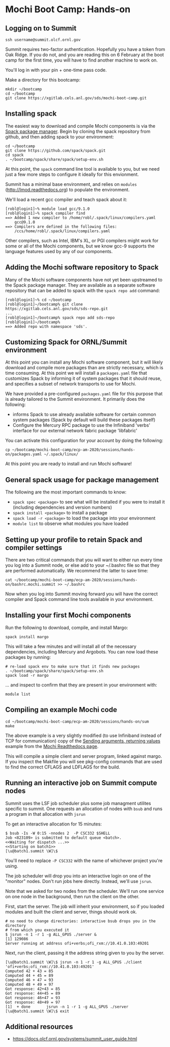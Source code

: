 # Mochi Boot Camp: Hands-on

## Logging on to Summit

```ssh username@summit.olcf.ornl.gov```

Summit requires two-factor authentication.  Hopefully you have a token from Oak
Ridge.  If you do not, and you are reading this on 6 February at the boot camp
for the first time, you will have to find another machine to work on.

You'll log in with your pin + one-time pass code.

Make a directory for this bootcamp:

```
mkdir ~/bootcamp
cd ~/bootcamp
git clone https://xgitlab.cels.anl.gov/sds/mochi-boot-camp.git
```
## Installing spack

The easiest way to download and compile Mochi components is via the [Spack
package manager](https://spack.io/).  Begin by cloning the spack repository
from github, and then adding spack to your environment:

```
cd ~/bootcamp
git clone https://github.com/spack/spack.git
cd spack
. ~/bootcamp/spack/share/spack/setup-env.sh
```

At this point, the `spack` command line tool is available to you, but we
need just a few more steps to configure it ideally for this envionment.

Summit has a minimal base environment, and relies on `modules`
(http://lmod.readthedocs.org) to populate the environment.

We'll load a recent gcc compiler and teach spack about it:

```
[robl@login1]~% module load gcc/9.1.0
[robl@login1]~% spack compiler find
==> Added 1 new compiler to /home/robl/.spack/linux/compilers.yaml
    gcc@9.1.0
==> Compilers are defined in the following files:
    /ccs/home/robl/.spack/linux/compilers.yaml
```

Other compilers, such as Intel, IBM's XL, or PGI compilers might work for some
or all of the Mochi components, but we know gcc-9 supports the language
features used by any of our components.

## Adding the Mochi software repository to Spack

Many of the Mochi software components have not yet been upstreamed to the
Spack package manager.  They are available as a separate software repository
that can be added to spack with the `spack repo add` command:

```
[robl@login1]~% cd ~/bootcamp
[robl@login1]~/bootcamp% git clone https://xgitlab.cels.anl.gov/sds/sds-repo.git
...
[robl@login1]~/bootcamp% spack repo add sds-repo
[robl@login1]~/bootcamp%
==> Added repo with namespace 'sds'.
```
## Customizing Spack for ORNL/Summit environment

At this point you can install any Mochi software component, but it will
likely download and compile more packages than are strictly necessary, which
is time consuming.  At this point we will install a `packages.yaml` file
that customizes Spack by informing it of system packages that it should
reuse, and specifies a subset of network transports to use for Mochi.

We have provided a pre-configured `packages.yaml` file for this purpose
that is already tailored to the Summit environment. It primarily does
the following:

* informs Spack to use already available software for certain common system
  packages (Spack by default will build these packages itself)
* Configure the Mercury RPC package to use the Infiniband 'verbs' interface for our
  external network fabric package 'libfabric'

You can activate this configuration for your account by doing the following:

```
cp ~/bootcamp/mochi-boot-camp/ecp-am-2020/sessions/hands-on/packages.yaml ~/.spack/linux/
```

At this point you are ready to install and run Mochi software!

## General spack usage for package management

The following are the most important commands to know:

* `spack spec <package>` to see what will be installed if you were to
  install it (including dependencies and version numbers)
* `spack install <package>` to install a package
* `spack load -r <package>` to load the package into your environment
* `module list` to observe what modules you have loaded

## Setting up your profile to retain Spack and compiler settings

There are two critical commands that you will want to either run every time
you log into a Summit node, or else add to your ~/.bashrc file so that they
are performed automatically.  We recommend the latter to save time:

```
cat ~/bootcamp/mochi-boot-camp/ecp-am-2020/sessions/hands-on/bashrc.mochi.summit >> ~/.bashrc
```

Now when you log into Summit moving forward you will have the correct compiler
and Spack command line tools available in your environment.

## Installing your first Mochi components

Run the following to download, compile, and install Margo:

```
spack install margo
```

This will take a few minutes and will install all of the necessary
dependencies, including Mercury and Argobots.  You can now load these
packages by running:

```
# re-load spack env to make sure that it finds new packages
. ~/bootcamp/spack/share/spack/setup-env.sh
spack load -r margo
```

... and inspect to confirm that they are present in your environment with:

```
module list
```

## Compiling an example Mochi code

```
cd ~/bootcamp/mochi-boot-camp/ecp-am-2020/sessions/hands-on/sum
make
```

The above example is a very slightly modified (to use Infiniband instead
of TCP for communication) copy of the [Sending arguments, returning
values](https://mochi.readthedocs.io/en/latest/margo/03_sum.html#) example
from the [Mochi Readthedocs
page](https://mochi.readthedocs.io/en/latest/index.html).

This will compile a simple client and server program, linked
against margo.  If you inspect the Makfile you will see pkg-config commands
that are used to find the correct CFLAGS and LDFLAGS for the build.

## Running an interactive job on Summit compute nodes

Summit uses the LSF job scheduler plus some job managment utilites specific to
summit.  One requests an allocation of nodes with `bsub` and runs a program in
that allocation with `jsrun`

To get an interactive allocation for 15 minutes:
```
$ bsub -Is -W 0:15 -nnodes 2  -P CSC332 $SHELL
Job <823109> is submitted to default queue <batch>.
<<Waiting for dispatch ...>>
<<Starting on batch1>>
[\u@batch1.summit \W]\$ 
```

You'll need to replace `-P CSC332` with the name of whichever project you're using.

The job scheduler will drop you into an interactive login on one of the
"monitor" nodes.  Don't run jobs here directly.  Instead, we'll use `jsrun`.

Note that we asked for two nodes from the scheduler.  We'll run one service on
one node in the background, then run the client on the other.

First, start the server.  The job will inherit your environment, so if you
loaded modules and built the client and server, things should work ok.


```
# no need to change directories: interactive bsub drops you in the directory
# from which you executed it
$ jsrun -n 1 -r 1 -g ALL_GPUS ./server &
[1] 129086
Server running at address ofi+verbs;ofi_rxm://10.41.0.103:49201
```

Next, run the client, passing it the address string given to you by the server.

```
[\u@batch1.summit \W]\$ jsrun -n 1 -r 1 -g ALL_GPUS ./client 'ofi+verbs;ofi_rxm://10.41.0.103:49201'
Computed 42 + 43 = 85
Computed 44 + 45 = 89
Computed 46 + 47 = 93
Computed 48 + 49 = 97
Got response: 42+43 = 85
Got response: 44+45 = 89
Got response: 46+47 = 93
Got response: 48+49 = 97
[1]  + done       jsrun -n 1 -r 1 -g ALL_GPUS ./server
[\u@batch1.summit \W]\$ exit
```

## Additional resources

- https://docs.olcf.ornl.gov/systems/summit_user_guide.html

